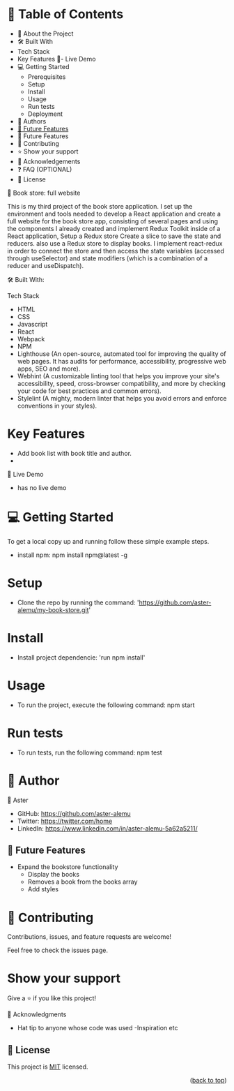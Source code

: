 
# 📗 Table of Contents
 - 📖 About the Project
  - 🛠 Built With
   - Tech Stack
   - Key Features
🚀- Live Demo
- 💻 Getting Started
  - Prerequisites
  - Setup
  - Install
  - Usage
  - Run tests
  - Deployment
- 👥 Authors
- [🔭 Future Features ](#-future-features-)
- 🔭 Future Features
- 🤝 Contributing
- ⭐️ Show your support
- 🙏 Acknowledgements
- ❓ FAQ (OPTIONAL)
- 📝 License

📖 Book store: full website

This is my third project of the book store application. I set up the environment and tools needed to develop a React application and create a full website for the book store app, consisting of several pages and using the components I already created and implement Redux Toolkit inside of a React application, Setup a Redux store
Create a slice to save the state and reducers. also use a Redux store to display books. I implement react-redux in order to connect the store and then access the state variables (accessed through useSelector) and state modifiers (which is a combination of a reducer and useDispatch).

🛠 Built With: 

Tech Stack

  - HTML
  - CSS
  - Javascript
  - React
  - Webpack
  - NPM
  - Lighthouse (An open-source, automated tool for improving the quality of web pages. It has audits for performance, accessibility, progressive web apps, SEO and more).
  - Webhint (A customizable linting tool that helps you improve your site's accessibility, speed, cross-browser compatibility, and more by checking your code for best practices and common errors).
  - Stylelint (A mighty, modern linter that helps you avoid errors and enforce conventions in your styles).

# Key Features

  - Add book list with book title and author.
  - 

🚀 Live Demo

  - has no live demo

# 💻 Getting Started

To get a local copy up and running follow these simple example steps.
- install npm: npm install npm@latest -g

# Setup

-  Clone the repo by running the command: 'https://github.com/aster-alemu/my-book-store.git'

# Install

- Install project dependencie: 'run npm install'

# Usage

  - To run the project, execute the following command: npm start

# Run tests
  - To run tests, run the following command: npm test

# 👥 Author

👤 Aster
- GitHub: https://github.com/aster-alemu
- Twitter: https://twitter.com/home
- LinkedIn: https://www.linkedin.com/in/aster-alemu-5a62a5211/

<!-- FUTURE FEATURES -->

## 🔭 Future Features <a name="future-features"></a>
 - Expand the bookstore functionality
   - Display the books
   - Removes a book from the books array
   - Add styles


# 🤝 Contributing
Contributions, issues, and feature requests are welcome!

Feel free to check the issues page.

# Show your support
Give a ⭐️ if you like this project!

🙏 Acknowledgments

- Hat tip to anyone whose code was used
-Inspiration etc


## 📝 License <a name="license"></a>

This project is [MIT](./LICENSE) licensed.

<p align="right">(<a href="#readme-top">back to top</a>)</p>